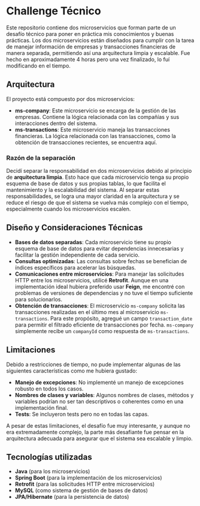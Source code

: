 # Challenge Técnico

Este repositorio contiene dos microservicios que forman parte de un desafío técnico para poner en práctica mis conocimientos y buenas prácticas. Los dos microservicios están diseñados para cumplir con la tarea de manejar información de empresas y transacciones financieras de manera separada, permitiendo así una arquitectura limpia y escalable. Fue hecho en aproximadamente 4 horas pero una vez finalizado, lo fuí modificando en el tiempo.

## Arquitectura

El proyecto está compuesto por dos microservicios:

- **ms-company**: Este microservicio se encarga de la gestión de las empresas. Contiene la lógica relacionada con las compañías y sus interacciones dentro del sistema.
- **ms-transactions**: Este microservicio maneja las transacciones financieras. La lógica relacionada con las transacciones, como la obtención de transacciones recientes, se encuentra aquí.

### Razón de la separación

Decidí separar la responsabilidad en dos microservicios debido al principio de **arquitectura limpia**. Esto hace que cada microservicio tenga su propio esquema de base de datos y sus propias tablas, lo que facilita el mantenimiento y la escalabilidad del sistema. Al separar estas responsabilidades, se logra una mayor claridad en la arquitectura y se reduce el riesgo de que el sistema se vuelva más complejo con el tiempo, especialmente cuando los microservicios escalen.

## Diseño y Consideraciones Técnicas

- **Bases de datos separadas**: Cada microservicio tiene su propio esquema de base de datos para evitar dependencias innecesarias y facilitar la gestión independiente de cada servicio.
- **Consultas optimizadas**: Las consultas sobre fechas se benefician de índices específicos para acelerar las búsquedas.
- **Comunicaciones entre microservicios**: Para manejar las solicitudes HTTP entre los microservicios, utilicé **Retrofit**. Aunque en una implementación ideal hubiera preferido usar **Feign**, me encontré con problemas de versiones de dependencias y no tuve el tiempo suficiente para solucionarlos.
- **Obtención de transacciones**: El microservicio `ms-company` solicita las transacciones realizadas en el último mes al microservicio `ms-transactions`. Para este propósito, agregué un campo `transaction_date` para permitir el filtrado eficiente de transacciones por fecha. `ms-company` simplemente recibe un `companyId` como respuesta de `ms-transactions`.

## Limitaciones

Debido a restricciones de tiempo, no pude implementar algunas de las siguientes características como me hubiera gustado:

- **Manejo de excepciones**: No implementé un manejo de excepciones robusto en todos los casos.
- **Nombres de clases y variables**: Algunos nombres de clases, métodos y variables podrían no ser tan descriptivos o coherentes como en una implementación final.
- **Tests**: Se incluyeron tests pero no en todas las capas.

A pesar de estas limitaciones, el desafío fue muy interesante, y aunque no era extremadamente complejo, la parte más desafiante fue pensar en la arquitectura adecuada para asegurar que el sistema sea escalable y limpio.

## Tecnologías utilizadas

- **Java** (para los microservicios)
- **Spring Boot** (para la implementación de los microservicios)
- **Retrofit** (para las solicitudes HTTP entre microservicios)
- **MySQL** (como sistema de gestión de bases de datos)
- **JPA/Hibernate** (para la persistencia de datos)

